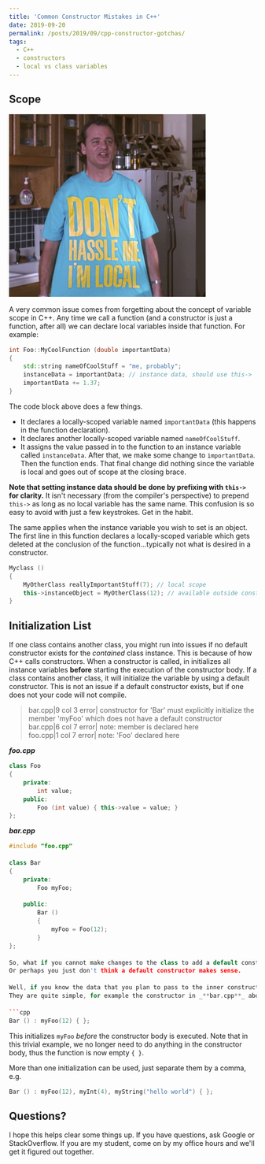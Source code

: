 ```yaml
---
title: 'Common Constructor Mistakes in C++'
date: 2019-09-20
permalink: /posts/2019/09/cpp-constructor-gotchas/
tags:
  - C++
  - constructors
  - local vs class variables
---
```


## Scope
![Don't Hassle Me, I'm Local shirt from What About Bob](images/im-local.jpg)

A very common issue comes from forgetting about the concept of variable scope in C++.
Any time we call a function (and a constructor is just a function, after all) we can declare local variables inside that function.
For example:
```cpp
int Foo::MyCoolFunction (double importantData)
{
	std::string nameOfCoolStuff = "me, probably";
	instanceData = importantData; // instance data, should use this->
	importantData += 1.37;
}
```

The code block above does a few things.
* It declares a locally-scoped variable named `importantData` (this happens in the function declaration).
* It declares another locally-scoped variable named `nameOfCoolStuff`.
* It assigns the value passed in to the function to an instance variable called `instanceData`.
After that, we make some change to `importantData`.
Then the function ends.
That final change did nothing since the variable is local and goes out of scope at the closing brace.

**Note that setting instance data should be done by prefixing with `this->` for clarity.**
It isn't necessary (from the compiler's perspective) to prepend `this->` as long as no local variable has the same name.
This confusion is so easy to avoid with just a few keystrokes.
Get in the habit.

The same applies when the instance variable you wish to set is an object.
The first line in this function declares a locally-scoped variable which gets deleted at the conclusion of the function...typically not what is desired in a constructor.

```cpp
Myclass ()
{
    MyOtherClass reallyImportantStuff(7); // local scope
    this->instanceObject = MyOtherClass(12); // available outside constructor
}
```

## Initialization List
If one class contains another class, you might run into issues if no default constructor exists for the _contained_ class instance.
This is because of how C++ calls constructors.
When a constructor is called, in initializes all instance variables **before** starting the execution of the constructor body.
If a class contains another class, it will initialize the variable by using a default constructor.
This is not an issue if a default constructor exists, but if one does not your code will not compile.

> bar.cpp|9 col 3 error| constructor for 'Bar' must explicitly initialize the member 'myFoo' which does not have a default constructor\
bar.cpp|6 col 7 error| note: member is declared here\
foo.cpp|1 col 7 error| note: 'Foo' declared here


_**foo.cpp**_
```cpp {.line-numbers}
class Foo
{
	private:
		int value;
	public:
		Foo (int value) { this->value = value; }
};

```

_**bar.cpp**_
```cpp {.line-numbers}
#include "foo.cpp"

class Bar
{
	private:
		Foo myFoo;

	public:
		Bar ()
		{
			myFoo = Foo(12);
		}
};

So, what if you cannot make changes to the class to add a default constructor?
Or perhaps you just don't think a default constructor makes sense.

Well, if you know the data that you plan to pass to the inner constructor ahead of time, you can use an initialization in your function declaration.
They are quite simple, for example the constructor in _**bar.cpp**_ above could have been written like this instead:

```cpp
Bar () : myFoo(12) { };
```

This initializes `myFoo` _before_ the constructor body is executed.
Note that in this trivial example, we no longer need to do anything in the constructor body, thus the function is now empty `{ }`.

More than one initialization can be used, just separate them by a comma, e.g.
```cpp
Bar () : myFoo(12), myInt(4), myString("hello world") { };
```

## Questions?
I hope this helps clear some things up.
If you have questions, ask Google or StackOverflow.
If you are my student, come on by my office hours and we'll get it figured out together.